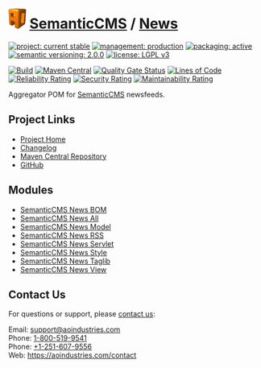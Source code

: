 # [<img src="ao-logo.png" alt="AO Logo" width="35" height="40">](https://github.com/ao-apps) [SemanticCMS](https://github.com/ao-apps/semanticcms) / [News](https://github.com/ao-apps/semanticcms-news)

[![project: current stable](https://semanticcms.com/ao-badges/project-current-stable.svg)](https://aoindustries.com/life-cycle#project-current-stable)
[![management: production](https://semanticcms.com/ao-badges/management-production.svg)](https://aoindustries.com/life-cycle#management-production)
[![packaging: active](https://semanticcms.com/ao-badges/packaging-active.svg)](https://aoindustries.com/life-cycle#packaging-active)  
[![semantic versioning: 2.0.0](https://semanticcms.com/ao-badges/semver-2.0.0.svg)](https://semver.org/spec/v2.0.0.html)
[![license: LGPL v3](https://semanticcms.com/ao-badges/license-lgpl-3.0.svg)](https://www.gnu.org/licenses/lgpl-3.0)

[![Build](https://github.com/ao-apps/semanticcms-news/workflows/Build/badge.svg?branch=1.x)](https://github.com/ao-apps/semanticcms-news/actions?query=workflow%3ABuild)
[![Maven Central](https://maven-badges.herokuapp.com/maven-central/com.semanticcms/semanticcms-news/badge.svg)](https://maven-badges.herokuapp.com/maven-central/com.semanticcms/semanticcms-news)
[![Quality Gate Status](https://sonarcloud.io/api/project_badges/measure?branch=1.x&project=com.semanticcms%3Asemanticcms-news&metric=alert_status)](https://sonarcloud.io/dashboard?branch=1.x&id=com.semanticcms%3Asemanticcms-news)
[![Lines of Code](https://sonarcloud.io/api/project_badges/measure?branch=1.x&project=com.semanticcms%3Asemanticcms-news&metric=ncloc)](https://sonarcloud.io/component_measures?branch=1.x&id=com.semanticcms%3Asemanticcms-news&metric=ncloc)  
[![Reliability Rating](https://sonarcloud.io/api/project_badges/measure?branch=1.x&project=com.semanticcms%3Asemanticcms-news&metric=reliability_rating)](https://sonarcloud.io/component_measures?branch=1.x&id=com.semanticcms%3Asemanticcms-news&metric=Reliability)
[![Security Rating](https://sonarcloud.io/api/project_badges/measure?branch=1.x&project=com.semanticcms%3Asemanticcms-news&metric=security_rating)](https://sonarcloud.io/component_measures?branch=1.x&id=com.semanticcms%3Asemanticcms-news&metric=Security)
[![Maintainability Rating](https://sonarcloud.io/api/project_badges/measure?branch=1.x&project=com.semanticcms%3Asemanticcms-news&metric=sqale_rating)](https://sonarcloud.io/component_measures?branch=1.x&id=com.semanticcms%3Asemanticcms-news&metric=Maintainability)

Aggregator POM for [SemanticCMS](https://github.com/ao-apps/semanticcms) newsfeeds.

## Project Links
* [Project Home](https://semanticcms.com/news/)
* [Changelog](https://semanticcms.com/news/changelog)
* [Maven Central Repository](https://central.sonatype.com/artifact/com.semanticcms/semanticcms-news)
* [GitHub](https://github.com/ao-apps/semanticcms-news)

## Modules
* [SemanticCMS News BOM](https://github.com/ao-apps/semanticcms-news-bom)
* [SemanticCMS News All](https://github.com/ao-apps/semanticcms-news-all)
* [SemanticCMS News Model](https://github.com/ao-apps/semanticcms-news-model)
* [SemanticCMS News RSS](https://github.com/ao-apps/semanticcms-news-rss)
* [SemanticCMS News Servlet](https://github.com/ao-apps/semanticcms-news-servlet)
* [SemanticCMS News Style](https://github.com/ao-apps/semanticcms-news-style)
* [SemanticCMS News Taglib](https://github.com/ao-apps/semanticcms-news-taglib)
* [SemanticCMS News View](https://github.com/ao-apps/semanticcms-news-view)

## Contact Us
For questions or support, please [contact us](https://aoindustries.com/contact):

Email: [support@aoindustries.com](mailto:support@aoindustries.com)  
Phone: [1-800-519-9541](tel:1-800-519-9541)  
Phone: [+1-251-607-9556](tel:+1-251-607-9556)  
Web: https://aoindustries.com/contact
